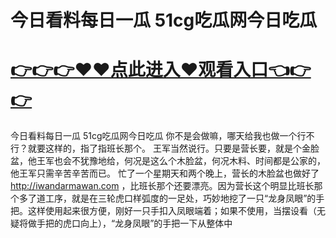 # 今日看料每日一瓜 51cg吃瓜网今日吃瓜

# <a href="https://github.com/bitezs/bite/issues/1">👉👉👉♥♥点此进入♥观看入口👈👉👉</a>

今日看料每日一瓜 51cg吃瓜网今日吃瓜
你不是会做嘛，哪天给我也做一个行不行？就要这样的，指了指班长那个。
王军当然说行。只要是营长要，就是个金脸盆，他王军也会不犹豫地给，何况是这么个木脸盆，何况木料、时间都是公家的，他王军只需辛苦辛苦而已。
忙了一个星期天和两个晚上，营长的木脸盆也做好了
http://iwandarmawan.com
，比班长那个还要漂亮。因为营长这个明显比班长那个多了道工序，就是在三轮虎口样弧度的一足处，巧妙地挖了一只“龙身凤眼”的手把。这样使用起来很方便，刚好一只手扣入凤眼端着；如果不使用，当摆设看（无疑将做手把的虎口向上），“龙身凤眼”的手把一下从整体中
